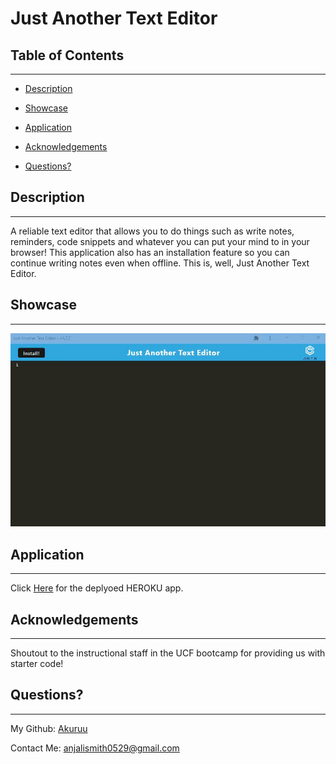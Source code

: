 # Just Another Text Editor
      
 ## Table of Contents 

      
-----------------------------------------

      
 - [Description](#description) 

      
 - [Showcase](#link) 

      
 - [Application](#application)  

      
 - [Acknowledgements](#acknowledgements) 

      
 - [Questions?](#email) 


      
 ## Description 

      
-----------------------------------------

      
 A reliable text editor that allows you to do things such as write notes, reminders, code snippets and whatever you can put your mind to in your browser! This application also has an installation feature so you can continue writing notes even when offline. This is, well, Just Another Text Editor.


      
 ## Showcase

      
-----------------------------------------
 
      
 <img src='client/src/images/demo.gif'>


      
 ## Application 

      
-----------------------------------------
 
      
  Click [Here](https://protected-caverns-31961.herokuapp.com/) for the deplyoed HEROKU app.

      
 
      
 ## Acknowledgements

      
-----------------------------------------
 
      
  Shoutout to the instructional staff in the UCF bootcamp for providing us with starter code!


      
 ## Questions?

      
-----------------------------------------
 
      
  My Github: [Akuruu](https://github.com/Akuruu)

      
  Contact Me: anjalismith0529@gmail.com 
